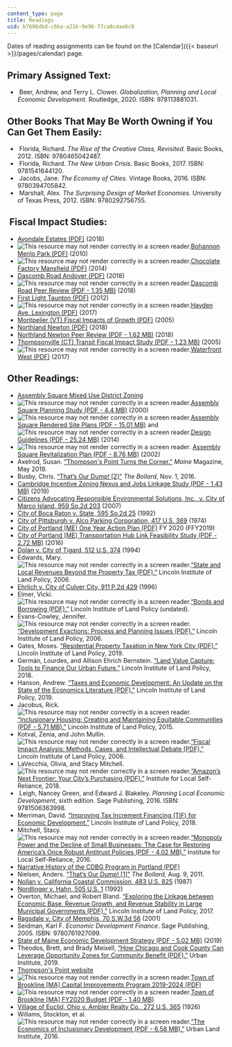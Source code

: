 ```yaml
---
content_type: page
title: Readings
uid: b7696dbd-c6ba-a21b-9e96-77ca8c4ae6c8
---
```


Dates of reading assignments can be found on the [Calendar]({{< baseurl >}}/pages/calendar) page.

Primary Assigned Text:
----------------------

*    Beer, Andrew, and Terry L. Clower. _Globalization, Planning and Local Economic Development._ Routledge, 2020. ISBN: 978113881031.

Other Books That May Be Worth Owning if You Can Get Them Easily:
----------------------------------------------------------------

*    Florida, Richard. _The Rise of the Creative Class, Revisited._ Basic Books, 2012. ISBN: 9780465042487. 
*    Florida, Richard. _The New Urban Crisis._ Basic Books, 2017. ISBN: 9781541644120. 
*    Jacobs, Jane. _The Economy of Cities._ Vintage Books, 2016. ISBN: 9780394705842. 
*    Marshall, Alex. _The Surprising Design of Market Economies._ University of Texas Press, 2012. ISBN: 9780292756755.

 Fiscal Impact Studies:
-----------------------

*   [Avondale Estates (PDF)](https://www.avondaleestates.org/DocumentCenter/View/2409/Fiscal-Impact-Report) (2018)
*   ![This resource may not render correctly in a screen reader.](/images/inacessible.gif)[Bohannon Menlo Park (PDF)](https://www.menlopark.org/DocumentCenter/View/3034/Final-Fiscal-Impact-Analysis?bidId=) (2010)
*   ![This resource may not render correctly in a screen reader.](/images/inacessible.gif)[Chocolate Factory Mansfield (PDF)](https://www.mansfieldma.com/DocumentCenter/View/607/Fiscal-Impact-PDF) (2014)
*   [Dascomb Road Andover (PDF)](https://andoverma.gov/DocumentCenter/View/5380/20180601-Dascomb-Road-Project-Fiscal-Impact-Analysis-All-Commercial-Plan) (2018)
*   ![This resource may not render correctly in a screen reader.](/images/inacessible.gif)[Dascomb Road Peer Review (PDF - 1.35 MB)](https://andoverma.gov/DocumentCenter/View/5417/20181204-RKG-Associates-Inc-Fiscal-Impact-Analysis-Peer-Review-No-1) (2018)
*   [First Light Taunton (PDF)](https://www.taunton-ma.gov/sites/g/files/vyhlif1311/f/uploads/hra-_fiscal_impact_report.pdf) (2012)
*   ![This resource may not render correctly in a screen reader.](/images/inacessible.gif)[Hayden Ave. Lexington (PDF)](https://www.lexingtonma.gov/sites/g/files/vyhlif3351/f/pages/9._fiscal_impact_analysis.pdf) (2017)
*   [Montpelier (VT) Fiscal Impacts of Growth (PDF)](https://www.montpelier-vt.org/DocumentCenter/View/1424/A-Study-and-Analysis-of-the-Fiscal-Impacts-of-Growth-in-the-City-of-Montpelier-PDF?bidId=) (2005)
*   [Northland Newton (PDF)](https://www.newtonma.gov/home/showpublisheddocument?id=49313) (2018)
*   [Northland Newton Peer Review (PDF - 1.62 MB)](http://www.newtonma.gov/civicax/filebank/documents/101146) (2018)
*   [Thompsonville (CT) Transit Fiscal Impact Study (PDF - 1.23 MB)](https://www.enfield-ct.gov/DocumentCenter/View/6537/Thompsonville-Transit-Center---Economic-and-Fiscal-Impact-Study) (2005)
*   ![This resource may not render correctly in a screen reader.](/images/inacessible.gif)[Waterfront West (PDF)](https://www.cityofnewburyport.com/sites/g/files/vyhlif3521/f/uploads/6_-_fiscal_impact_analysis_-_waterfront_west.pdf) (2017)

Other Readings:
---------------

*   [Assembly Square Mixed Use District Zoning](https://library.municode.com/ma/somerville/codes/zoning_ordinances?nodeId=Chapter%207%20-%20Special%20Districts)
*   ![This resource may not render correctly in a screen reader.](/images/inacessible.gif)[Assembly Square Planning Study (PDF - 4.4 MB)](http://archive.somervillema.gov/sites/default/files/documents/asps2.pdf) (2000)
*   ![This resource may not render correctly in a screen reader.](/images/inacessible.gif)[Assembly Square Rendered Site Plans (PDF - 15.01 MB)](http://archive.somervillema.gov/sites/default/files/documents/RenderedSitePlans.pdf) and ![This resource may not render correctly in a screen reader.](/images/inacessible.gif)[Design Guidelines (PDF - 25.24 MB)](http://archive.somervillema.gov/sites/default/files/documents/DesignGuidelines.pdf) (2014)
*   ![This resource may not render correctly in a screen reader.](/images/inacessible.gif) [Assembly Square Revitalization Plan (PDF - 8.76 MB)](http://archive.somervillema.gov/sites/default/files/documents/Assembly%20Square%20Revit%20Plan.pdf) (2002)   
*   Axelrod, Susan. [“Thompson's Point Turns the Corner.”](https://www.themainemag.com/features/thompsons-point-turns-the-corner/) _Maine_ Magazine, May 2019.
*   Busby, Chris. [“That’s Our Dump! \[2\]”](https://thebollard.com/2016/11/01/thats-our-dump-2/) _The Bollard_, Nov. 1, 2016.
*   [Cambridge Incentive Zoning Nexus and Jobs Linkage Study (PDF - 1.43 MB)](https://www.cambridgema.gov/news/~/media/69F3CEE26609432EA86CCC6C72E73C59.ashx) (2019) 
*   [Citizens Advocating Responsible Environmental Solutions, Inc., v. City of Marco Island, 959 So.2d 203](https://scholar.google.com/scholar_case?case=7996334369085967084&q=Citizens+Advocating+Responsible+Environmental+Solutions,+Inc.,+v.+Cit%E2%80%A6) (2007)
*   [City of Boca Raton v. State, 595 So.2d 25](https://scholar.google.com/scholar_case?case=3756918873607349095&q=City+of+Boca+Raton+v.+State,+595+So.2d+25+) (1992)
*   [City of Pittsburgh v. Alco Parking Corporation, 417 U.S. 369](https://scholar.google.com/scholar_case?case=4634847201439227307&q=City+of+Pittsburgh+v.+Alco+Parking+Corporation,+417+U.S.+369+) (1974)
*   [City of Portland \[ME\] One Year Action Plan (PDF)](http://www.portlandprf.com/DocumentCenter/View/25904/Action-Plan-2019) FY 2020 (FFY2019)
*   [City of Portland \[ME\] Transportation Hub Link Feasibility Study (PDF - 2.72 MB)](https://www.portlandmaine.gov/DocumentCenter/View/14793) (2016)
*   [Dolan v. City of Tigard, 512 U.S. 374](https://scholar.google.com/scholar_case?case=8551511773686011796&q=Dolan+v.+City+of+Tigard,+512+U.S.+374+) (1994)
*   Edwards, Mary. ![This resource may not render correctly in a screen reader.](/images/inacessible.gif)[“State and Local Revenues Beyond the Property Tax (PDF).”](https://citeseerx.ist.psu.edu/viewdoc/download?doi=10.1.1.626.8474&rep=rep1&type=pdf) Lincoln Institute of Land Policy, 2006.
*   [Ehrlich v. City of Culver City, 911 P.2d 429](https://scholar.google.com/scholar_case?case=15419432935028874278&q=Ehrlich+v.+City+of+Culver+City,+911+P.2d+429+) (1996)
*   Elmer, Vicki. ![This resource may not render correctly in a screen reader.](/images/inacessible.gif)[“Bonds and Borrowing (PDF).”](https://www.cdfa.net/cdfa/cdfaweb.nsf/ord/201410_BondsAndBorrowing2006.html/$file/elmer-bonds.pdf) Lincoln Institute of Land Policy (undated).
*   Evans-Cowley, Jennifer. ![This resource may not render correctly in a screen reader.](/images/inacessible.gif)[“Development Exactions: Process and Planning Issues (PDF).”](http://www.impactfees.com/publications%20pdf/evans-cowley-planning.pdf) Lincoln Institute of Land Policy, 2006.
*   Gates, Moses. [“Residential Property Taxation in New York City (PDF).”](https://www.lincolninst.edu/sites/default/files/pubfiles/gates_wp19mg1.pdf) Lincoln Institute of Land Policy, 2019. 
*   Germán, Lourdes, and Allison Ehrich Bernstein. [“Land Value Capture: Tools to Finance Our Urban Future.”](https://www.lincolninst.edu/publications/policy-briefs/land-value-return) Lincoln Institute of Land Policy, 2018. 
*   Hanson, Andrew. [“Taxes and Economic Development: An Update on the State of the Economics Literature (PDF).”](https://www.lincolninst.edu/sites/default/files/pubfiles/hanson_wp19ah2.pdf) Lincoln Institute of Land Policy, 2019. 
*   Jacobus, Rick. ![This resource may not render correctly in a screen reader.](/images/inacessible.gif)[“Inclusionary Housing: Creating and Maintaining Equitable Communities (PDF - 5.71 MB).”](https://www.lincolninst.edu/sites/default/files/pubfiles/inclusionary-housing-full_0.pdf) Lincoln Institute of Land Policy, 2015. 
*   Kotval, Zenia, and John Mullin. ![This resource may not render correctly in a screen reader.](/images/inacessible.gif)[“Fiscal Impact Analysis: Methods, Cases, and Intellectual Debate (PDF).”](https://www.lincolninst.edu/sites/default/files/pubfiles/kotval-wp06zk2.pdf) Lincoln Institute of Land Policy, 2006. 
*   LaVecchia, Olivia, and Stacy Mitchell. ![This resource may not render correctly in a screen reader.](/images/inacessible.gif)[“Amazon’s Next Frontier: Your City’s Purchasing (PDF).”](https://ilsr.org/wp-content/uploads/2018/07/ILSR_AmazonsNextFrontier_Final.pdf) Institute for Local Self-Reliance, 2018.
*    Leigh, Nancey Green, and Edward J. Blakeley. _Planning Local Economic Development_, sixth edition. Sage Publishing, 2016. ISBN: 9781506363998.
*   Merriman, David. [“Improving Tax Increment Financing (TIF) for Economic Development.”](https://www.lincolninst.edu/publications/policy-focus-reports/improving-tax-increment-financing-tif-economic-development) Lincoln Institute of Land Policy, 2018. 
*   Mitchell, Stacy. ![This resource may not render correctly in a screen reader.](/images/inacessible.gif)[“Monopoly Power and the Decline of Small Businesses: The Case for Restoring America’s Once Robust Antitrust Policies (PDF - 4.02 MB).”](https://ilsr.org/wp-content/uploads/2018/03/MonopolyPower-SmallBusiness.pdf) Institute for Local Self-Reliance, 2016.
*   [Narrative History of the CDBG Program in Portland (PDF)](http://www.portlandprf.com/DocumentCenter/View/20527)
*   Nielsen, Anders. [“That’s Our Dump! \[1\]”](https://thebollard.com/2011/08/09/thats-our-dump/) _The Bollard,_ Aug. 9, 2011.
*   [Nollan v. California Coastal Commission, 483 U.S. 825](https://scholar.google.com/scholar_case?case=10841693014473793601&q=+Nollan+v.+California+Coastal+Commission,+483+U.S.+825+) (1987)
*   [Nordlinger v. Hahn, 505 U.S. 1](https://supreme.justia.com/cases/federal/us/505/1/) (1992)
*   Overton, Michael, and Robert Bland. [“Exploring the Linkage between Economic Base, Revenue Growth, and Revenue Stability in Large Municipal Governments (PDF).”](https://www.lincolninst.edu/sites/default/files/pubfiles/overton_wp17mo1.pdf) Lincoln Institute of Land Policy, 2017.
*   [Ragsdale v. City of Memphis, 70 S.W.3d 56](https://scholar.google.com/scholar_case?case=2199090349180422202&q=Ragsdale+v.+City+of+Memphis,+70+S.W.3d+56+) (2001)
*   Seidman, Karl F. _Economic Development Finance_. Sage Publishing, 2005. ISBN: 9780761927099.
*   [State of Maine Economic Development Strategy (PDF - 5.02 MB)](https://www.maine.gov/decd/sites/maine.gov.decd/files/inline-files/DECD_120919_sm.pdf) (2019)
*   Theodos, Brett, and Brady Meixell, [“How Chicago and Cook County Can Leverage Opportunity Zones for Community Benefit (PDF).”](https://www.urban.org/sites/default/files/publication/99586/how_chicago_and_cook_county_can_leverage_opportunity_zones_for_community_benefit_1.pdf) Urban Institute, 2019. 
*   [Thompson's Point website](https://www.thompsonspoint.com/)
*   ![This resource may not render correctly in a screen reader.](/images/inacessible.gif)[Town of Brookline \[MA\] Capital Improvements Program 2019-2024 (PDF)](https://www.brooklinema.gov/DocumentCenter/View/13397/FY2019_2024-Preliminary-Capital-Improvement-Program-CIP-Project-Descriptions-PDF)
*   ![This resource may not render correctly in a screen reader.](/images/inacessible.gif)[Town of Brookline \[MA\] FY2020 Budget (PDF - 1.40 MB)](https://www.brooklinema.gov/DocumentCenter/View/18640/FY2020-Budget---Powerpoint-Presentation-to-the-Select-Board-PDF)
*   [Village of Euclid, Ohio v. Ambler Realty Co., 272 U.S. 365](https://scholar.google.com/scholar_case?case=8376015914752485063&q=Village+of+Euclid,+Ohio+v.+Ambler+Realty+Co.,+272+U.S.+365+) (1926)
*   Willams, Stockton, et al. ![This resource may not render correctly in a screen reader.](/images/inacessible.gif)[“The Economics of Inclusionary Development (PDF - 6.58 MB).”](https://uli.org/wp-content/uploads/ULI-Documents/Economics-of-Inclusionary-Zoning.pdf) Urban Land Institute, 2016.